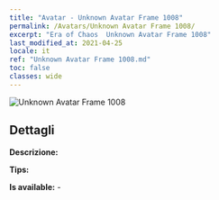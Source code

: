 ```yaml
---
title: "Avatar - Unknown Avatar Frame 1008"
permalink: /Avatars/Unknown Avatar Frame 1008/
excerpt: "Era of Chaos  Unknown Avatar Frame 1008"
last_modified_at: 2021-04-25
locale: it
ref: "Unknown Avatar Frame 1008.md"
toc: false
classes: wide
---
```

 ![Unknown Avatar Frame 1008](/images/a/avatarFrame_8.png)

## Dettagli

 **Descrizione:**  

 **Tips:**  

 **Is available:**  - 

